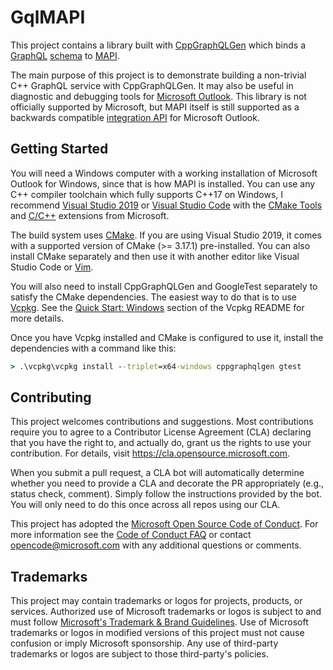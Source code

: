 # GqlMAPI

This project contains a library built with [CppGraphQLGen](https://github.com/microsoft/cppgraphqlgen)
which binds a [GraphQL](https://graphql.org/) [schema](./schema/mapi.graphql) to
[MAPI](https://en.wikipedia.org/wiki/MAPI).

The main purpose of this project is to demonstrate building a non-trivial C++ GraphQL service with
CppGraphQLGen. It may also be useful in diagnostic and debugging tools for
[Microsoft Outlook](https://en.wikipedia.org/wiki/Microsoft_Outlook). This library is not
officially supported by Microsoft, but MAPI itself is still supported as a backwards compatible
[integration API](https://docs.microsoft.com/en-us/office/client-developer/outlook/mapi/outlook-mapi-reference)
for Microsoft Outlook.

## Getting Started

You will need a Windows computer with a working installation of Microsoft Outlook for Windows,
since that is how MAPI is installed. You can use any C++ compiler toolchain which fully supports
C++17 on Windows, I recommend [Visual Studio 2019](https://visualstudio.microsoft.com/vs/) or
[Visual Studio Code](https://code.visualstudio.com/?wt.mc_id=DX_841432) with the
[CMake Tools](https://marketplace.visualstudio.com/items?itemName=ms-vscode.cmake-tools) and
[C/C++](https://marketplace.visualstudio.com/items?itemName=ms-vscode.cpptools) extensions from
Microsoft.

The build system uses [CMake](https://cmake.org/). If you are using Visual Studio 2019, it comes
with a supported version of CMake (>= 3.17.1) pre-installed. You can also install CMake separately
and then use it with another editor like Visual Studio Code or
[Vim](https://en.wikipedia.org/wiki/Vim_(text_editor)).

You will also need to install CppGraphQLGen and GoogleTest separately to satisfy the CMake
dependencies. The easiest way to do that is to use [Vcpkg](https://github.com/microsoft/vcpkg).
See the [Quick Start: Windows](https://github.com/microsoft/vcpkg#quick-start-windows) section of
the Vcpkg README for more details.

Once you have Vcpkg installed and CMake is configured to use it, install the dependencies with a
command like this:

```cmd
> .\vcpkg\vcpkg install --triplet=x64-windows cppgraphqlgen gtest
```

## Contributing

This project welcomes contributions and suggestions.  Most contributions require you to agree to a
Contributor License Agreement (CLA) declaring that you have the right to, and actually do, grant us
the rights to use your contribution. For details, visit https://cla.opensource.microsoft.com.

When you submit a pull request, a CLA bot will automatically determine whether you need to provide
a CLA and decorate the PR appropriately (e.g., status check, comment). Simply follow the instructions
provided by the bot. You will only need to do this once across all repos using our CLA.

This project has adopted the [Microsoft Open Source Code of Conduct](https://opensource.microsoft.com/codeofconduct/).
For more information see the [Code of Conduct FAQ](https://opensource.microsoft.com/codeofconduct/faq/) or
contact [opencode@microsoft.com](mailto:opencode@microsoft.com) with any additional questions or comments.

## Trademarks

This project may contain trademarks or logos for projects, products, or services. Authorized use of Microsoft 
trademarks or logos is subject to and must follow 
[Microsoft's Trademark & Brand Guidelines](https://www.microsoft.com/en-us/legal/intellectualproperty/trademarks/usage/general).
Use of Microsoft trademarks or logos in modified versions of this project must not cause confusion or imply Microsoft sponsorship.
Any use of third-party trademarks or logos are subject to those third-party's policies.
